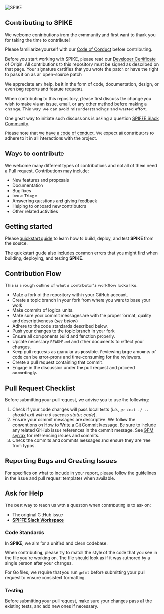 ![SPIKE](assets/spike-banner-lg.png)

## Contributing to SPIKE

We welcome contributions from the community and first want to thank you for
taking the time to contribute!

Please familiarize yourself with our [Code of Conduct](CODE_OF_CONDUCT.md)
before contributing.

Before you start working with SPIKE, please read our
[Developer Certificate of Origin](CONTRIBUTING_DCO.md). All contributions
to this repository must be signed as described on that page. Your signature
certifies that you wrote the patch or have the right to pass it on as an
open-source patch.

We appreciate any help, be it in the form of code, documentation, design,
or even bug reports and feature requests.

When contributing to this repository, please first discuss the change you wish
to make via an issue, email, or any other method before making a change.
This way, we can avoid misunderstandings and wasted effort.

One great way to initiate such discussions is asking a question
[SPIFFE Slack Community][slack].

[slack]: https://slack.spiffe.io/ "Join SPIFFE on Slack"

Please note that [we have a code of conduct](CODE_OF_CONDUCT.md). We expect all
contributors to adhere to it in all interactions with the project.

## Ways to contribute

We welcome many different types of contributions and not all of them need a
Pull request. Contributions may include:

* New features and proposals
* Documentation
* Bug fixes
* Issue Triage
* Answering questions and giving feedback
* Helping to onboard new contributors
* Other related activities

## Getting started

Please [quickstart guide][use-the-source] to learn how to build, deploy, and
test **SPIKE** from the source.

[use-the-source]: https://spike.ist/#/quickstart

The quickstart guide also includes common errors that you might find when
building, deploying, and testing **SPIKE**.

## Contribution Flow

This is a rough outline of what a contributor's workflow looks like:

* Make a fork of the repository within your GitHub account.
* Create a topic branch in your fork from where you want to base your work
* Make commits of logical units.
* Make sure your commit messages are with the proper format,
  quality and descriptiveness (*see below*)
* Adhere to the code standards described below.
* Push your changes to the topic branch in your fork
* Ensure all components build and function properly.
* Update necessary `README.md` and other documents to reflect your changes.
* Keep pull requests as granular as possible. Reviewing large amounts of code
  can be error-prone and time-consuming for the reviewers.
* Create a pull request containing that commit.
* Engage in the discussion under the pull request and proceed accordingly.

## Pull Request Checklist

Before submitting your pull request, we advise you to use the following:

1. Check if your code changes will pass local tests
   (*i.e., `go test ./...` should exit with a `0` success status code*).
2. Ensure your commit messages are descriptive. We follow the conventions
   on [How to Write a Git Commit Message](http://chris.beams.io/posts/git-commit/).
   Be sure to include any related GitHub issue references in the commit message.
   See [GFM syntax](https://guides.github.com/features/mastering-markdown/#GitHub-flavored-markdown)
   for referencing issues and commits.
3. Check the commits and commits messages and ensure they are free from typos.

## Reporting Bugs and Creating Issues

For specifics on what to include in your report, please follow the guidelines
in the issue and pull request templates when available.

## Ask for Help

The best way to reach us with a question when contributing is to ask on:

* The original GitHub issue
* [**SPIFFE Slack Workspace**][slack-invite]

### Code Standards

In **SPIKE**, we aim for a unified and clean codebase.

When contributing, please try to match the style of the code that you see in
the file you're working on. The file should look as if it was authored by a
single person after your changes.

For Go files, we require that you run `gofmt` before submitting your pull
request to ensure consistent formatting.

### Testing

Before submitting your pull request, make sure your changes pass all the
existing tests, and add new ones if necessary.

[slack-invite]: https://slack.spiffe.io/ "Join SPIFFE Slack"
